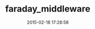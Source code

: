---
layout: post
title:  "faraday_middleware"
repo:   "lostisland/faraday_middleware"
date:   2015-02-18 17:28:58
gemurl: https://github.com/lostisland/faraday_middleware
---